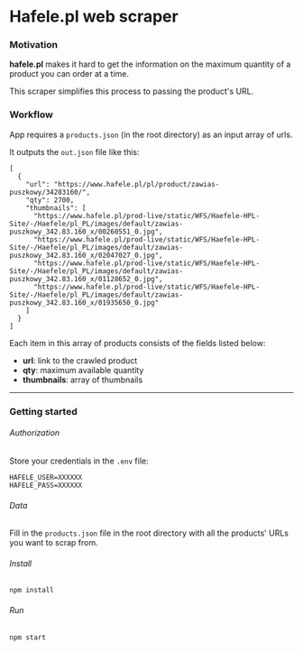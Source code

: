 # Hafele.pl web scraper

### Motivation
**hafele.pl** makes it hard to get the information on the maximum quantity of a product you can order at a time.

This scraper simplifies this process to passing the product's URL.

### Workflow
App requires a `products.json` (in the root directory) as an input array of urls.

It outputs the `out.json` file like this:

```
[
  {
    "url": "https://www.hafele.pl/pl/product/zawias-puszkowy/34283160/",
    "qty": 2700,
    "thumbnails": [
      "https://www.hafele.pl/prod-live/static/WFS/Haefele-HPL-Site/-/Haefele/pl_PL/images/default/zawias-puszkowy_342.83.160_x/00260551_0.jpg",
      "https://www.hafele.pl/prod-live/static/WFS/Haefele-HPL-Site/-/Haefele/pl_PL/images/default/zawias-puszkowy_342.83.160_x/02047027_0.jpg",
      "https://www.hafele.pl/prod-live/static/WFS/Haefele-HPL-Site/-/Haefele/pl_PL/images/default/zawias-puszkowy_342.83.160_x/01128652_0.jpg",
      "https://www.hafele.pl/prod-live/static/WFS/Haefele-HPL-Site/-/Haefele/pl_PL/images/default/zawias-puszkowy_342.83.160_x/01935650_0.jpg"
    ]
  }
]
```

Each item in this array of products consists of the fields listed below:

- **url**: link to the crawled product
- **qty**: maximum available quantity
- **thumbnails**: array of thumbnails

---

### Getting started
###### Authorization
Store your credentials in the `.env` file:
```
HAFELE_USER=XXXXXX
HAFELE_PASS=XXXXXX
```

###### Data
Fill in the `products.json` file in the root directory with all the products' URLs you want to scrap from.

###### Install
```
npm install
```

###### Run
```
npm start
```
